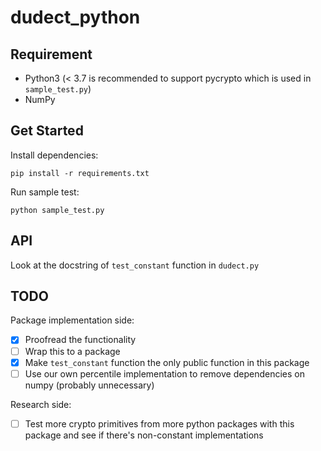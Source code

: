 # dudect_python
## Requirement

- Python3 (< 3.7 is recommended to support pycrypto which is used in `sample_test.py`)
- NumPy

## Get Started
Install dependencies:

```pip install -r requirements.txt```

Run sample test:

```python sample_test.py```

## API
Look at the docstring of `test_constant` function in `dudect.py`


## TODO
Package implementation side:
- [x] Proofread the functionality
- [ ] Wrap this to a package
- [x] Make `test_constant` function the only public function in this package
- [ ] Use our own percentile implementation to remove dependencies on numpy (probably unnecessary)

Research side:
- [ ] Test more crypto primitives from more python packages with this package and see if there's non-constant implementations
